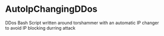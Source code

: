 # AutoIpChangingDDos
DDos Bash Script written around torshammer with an automatic IP changer to avoid IP blocking durring attack
